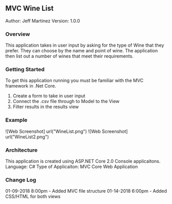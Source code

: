 ## MVC Wine List
Author: Jeff Martinez
Version: 1.0.0 

### Overview
This application takes in user input by asking for the type of Wine that they prefer.  They can choose by the name and point of wine.  The application then list out a number of wines that meet their requirements.  

### Getting Started
To get this application running you must be familiar with the MVC framework in .Net Core.
1. Create a form to take in user input
2. Connect the .csv file through to Model to the View
3. Filter results in the results view

### Example
![Web Screenshot] url("WineList.png")
![Web Screenshot] url("WineList2.png")

### Architecture
This application is created using ASP.NET Core 2.0 Console applicaitons. 
Language: C# 
Type of Applicaiton: MVC Core Web Application

### Change Log
01-09-2018 8:00pm - Added MVC file structure
01-14-2018 6:00pm - Added CSS/HTML for both views
